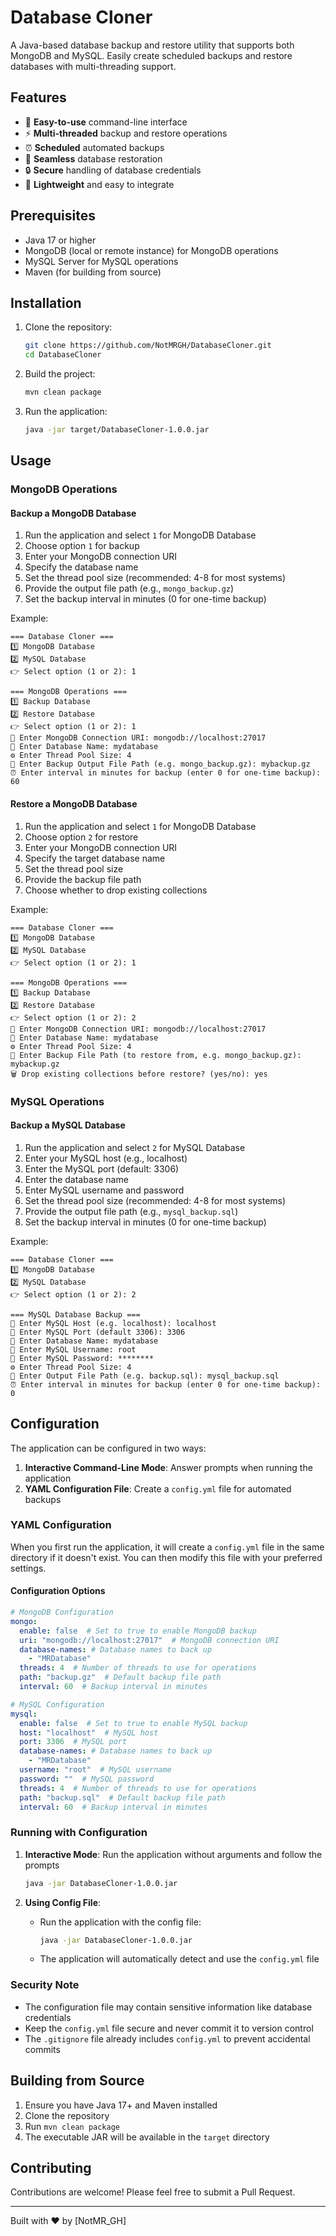 # Database Cloner

A Java-based database backup and restore utility that supports both MongoDB and MySQL. Easily create scheduled backups and restore databases with multi-threading support.

## Features

- 🚀 **Easy-to-use** command-line interface
- ⚡ **Multi-threaded** backup and restore operations
- ⏰ **Scheduled** automated backups
- 🔄 **Seamless** database restoration
- 🔒 **Secure** handling of database credentials
- 🧩 **Lightweight** and easy to integrate

## Prerequisites

- Java 17 or higher
- MongoDB (local or remote instance) for MongoDB operations
- MySQL Server for MySQL operations
- Maven (for building from source)

## Installation

1. Clone the repository:
   ```bash
   git clone https://github.com/NotMRGH/DatabaseCloner.git
   cd DatabaseCloner
   ```

2. Build the project:
   ```bash
   mvn clean package
   ```

3. Run the application:
   ```bash
   java -jar target/DatabaseCloner-1.0.0.jar
   ```

## Usage

### MongoDB Operations

#### Backup a MongoDB Database

1. Run the application and select `1` for MongoDB Database
2. Choose option `1` for backup
3. Enter your MongoDB connection URI
4. Specify the database name
5. Set the thread pool size (recommended: 4-8 for most systems)
6. Provide the output file path (e.g., `mongo_backup.gz`)
7. Set the backup interval in minutes (0 for one-time backup)

Example:
```
=== Database Cloner ===
1️⃣ MongoDB Database
2️⃣ MySQL Database
👉 Select option (1 or 2): 1

=== MongoDB Operations ===
1️⃣ Backup Database
2️⃣ Restore Database
👉 Select option (1 or 2): 1
🔗 Enter MongoDB Connection URI: mongodb://localhost:27017
📂 Enter Database Name: mydatabase
⚙️ Enter Thread Pool Size: 4
💾 Enter Backup Output File Path (e.g. mongo_backup.gz): mybackup.gz
⏰ Enter interval in minutes for backup (enter 0 for one-time backup): 60
```

#### Restore a MongoDB Database

1. Run the application and select `1` for MongoDB Database
2. Choose option `2` for restore
3. Enter your MongoDB connection URI
4. Specify the target database name
5. Set the thread pool size
6. Provide the backup file path
7. Choose whether to drop existing collections

Example:
```
=== Database Cloner ===
1️⃣ MongoDB Database
2️⃣ MySQL Database
👉 Select option (1 or 2): 1

=== MongoDB Operations ===
1️⃣ Backup Database
2️⃣ Restore Database
👉 Select option (1 or 2): 2
🔗 Enter MongoDB Connection URI: mongodb://localhost:27017
📂 Enter Database Name: mydatabase
⚙️ Enter Thread Pool Size: 4
💾 Enter Backup File Path (to restore from, e.g. mongo_backup.gz): mybackup.gz
🗑️ Drop existing collections before restore? (yes/no): yes
```

### MySQL Operations

#### Backup a MySQL Database

1. Run the application and select `2` for MySQL Database
2. Enter your MySQL host (e.g., localhost)
3. Enter the MySQL port (default: 3306)
4. Enter the database name
5. Enter MySQL username and password
6. Set the thread pool size (recommended: 4-8 for most systems)
7. Provide the output file path (e.g., `mysql_backup.sql`)
8. Set the backup interval in minutes (0 for one-time backup)

Example:
```
=== Database Cloner ===
1️⃣ MongoDB Database
2️⃣ MySQL Database
👉 Select option (1 or 2): 2

=== MySQL Database Backup ===
🔗 Enter MySQL Host (e.g. localhost): localhost
🔢 Enter MySQL Port (default 3306): 3306
📂 Enter Database Name: mydatabase
👤 Enter MySQL Username: root
🔑 Enter MySQL Password: ********
⚙️ Enter Thread Pool Size: 4
💾 Enter Output File Path (e.g. backup.sql): mysql_backup.sql
⏰ Enter interval in minutes for backup (enter 0 for one-time backup): 0
```

## Configuration

The application can be configured in two ways:
1. **Interactive Command-Line Mode**: Answer prompts when running the application
2. **YAML Configuration File**: Create a `config.yml` file for automated backups

### YAML Configuration

When you first run the application, it will create a `config.yml` file in the same directory if it doesn't exist. You can then modify this file with your preferred settings.

#### Configuration Options

```yaml
# MongoDB Configuration
mongo:
  enable: false  # Set to true to enable MongoDB backup
  uri: "mongodb://localhost:27017"  # MongoDB connection URI
  database-names: # Database names to back up
    - "MRDatabase"
  threads: 4  # Number of threads to use for operations
  path: "backup.gz"  # Default backup file path
  interval: 60  # Backup interval in minutes

# MySQL Configuration
mysql:
  enable: false  # Set to true to enable MySQL backup
  host: "localhost"  # MySQL host
  port: 3306  # MySQL port
  database-names: # Database names to back up
    - "MRDatabase"
  username: "root"  # MySQL username
  password: ""  # MySQL password
  threads: 4  # Number of threads to use for operations
  path: "backup.sql"  # Default backup file path
  interval: 60  # Backup interval in minutes
```

### Running with Configuration

1. **Interactive Mode**: Run the application without arguments and follow the prompts
   ```bash
   java -jar DatabaseCloner-1.0.0.jar
   ```

2. **Using Config File**:
   - Run the application with the config file:
        ```bash
        java -jar DatabaseCloner-1.0.0.jar
        ```
   - The application will automatically detect and use the `config.yml` file

### Security Note

- The configuration file may contain sensitive information like database credentials
- Keep the `config.yml` file secure and never commit it to version control
- The `.gitignore` file already includes `config.yml` to prevent accidental commits

## Building from Source

1. Ensure you have Java 17+ and Maven installed
2. Clone the repository
3. Run `mvn clean package`
4. The executable JAR will be available in the `target` directory

## Contributing

Contributions are welcome! Please feel free to submit a Pull Request.

---

Built with ❤️ by [NotMR_GH]
